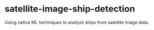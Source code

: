# satellite-image-ship-detection
Using native ML techniques to analyze ships from satellite image data.
